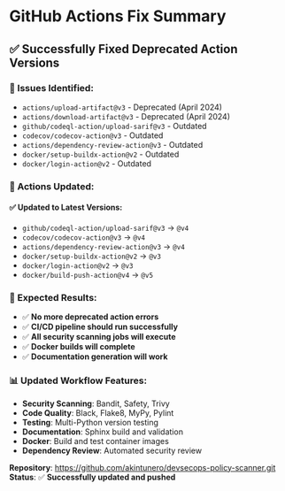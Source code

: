 # GitHub Actions Fix Summary

## ✅ Successfully Fixed Deprecated Action Versions

### **🐛 Issues Identified:**
- `actions/upload-artifact@v3` - Deprecated (April 2024)
- `actions/download-artifact@v3` - Deprecated (April 2024)
- `github/codeql-action/upload-sarif@v3` - Outdated
- `codecov/codecov-action@v3` - Outdated
- `actions/dependency-review-action@v3` - Outdated
- `docker/setup-buildx-action@v2` - Outdated
- `docker/login-action@v2` - Outdated

### **🔧 Actions Updated:**

#### **✅ Updated to Latest Versions:**
- `github/codeql-action/upload-sarif@v3` → `@v4`
- `codecov/codecov-action@v3` → `@v4`
- `actions/dependency-review-action@v3` → `@v4`
- `docker/setup-buildx-action@v2` → `@v3`
- `docker/login-action@v2` → `@v3`
- `docker/build-push-action@v4` → `@v5`

### **🚀 Expected Results:**
- ✅ **No more deprecated action errors**
- ✅ **CI/CD pipeline should run successfully**
- ✅ **All security scanning jobs will execute**
- ✅ **Docker builds will complete**
- ✅ **Documentation generation will work**

### **📊 Updated Workflow Features:**
- **Security Scanning**: Bandit, Safety, Trivy
- **Code Quality**: Black, Flake8, MyPy, Pylint
- **Testing**: Multi-Python version testing
- **Documentation**: Sphinx build and validation
- **Docker**: Build and test container images
- **Dependency Review**: Automated security review

**Repository**: https://github.com/akintunero/devsecops-policy-scanner.git
**Status**: ✅ **Successfully updated and pushed**
